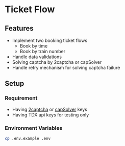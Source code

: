 # Ticket Flow

## Features

- Implement two booking ticket flows
  - Book by time
  - Book by train number
- Handle data validations
- Solving captcha by 2captcha or capSolver
- Handle retry mechanism for solving captcha failure

## Setup

### Requirement

- Having [2captcha](https://2captcha.com/) or [capSolver](https://www.capsolver.com/) keys
- Having TDX api keys for testing only

### Environment Variables

```bash
cp .env.example .env
```
